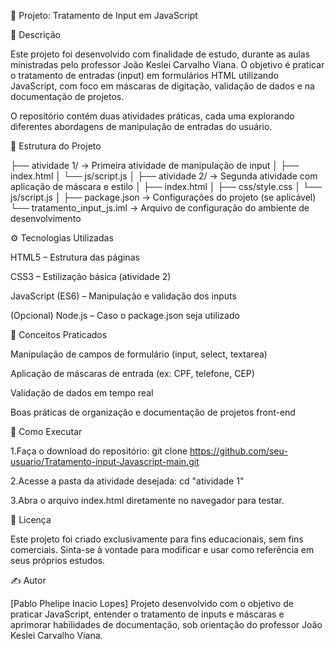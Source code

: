 🧠 Projeto: Tratamento de Input em JavaScript

📘 Descrição

Este projeto foi desenvolvido com finalidade de estudo, durante as aulas ministradas pelo professor João Keslei Carvalho Viana.
O objetivo é praticar o tratamento de entradas (input) em formulários HTML utilizando JavaScript, com foco em máscaras de digitação, validação de dados e na documentação de projetos.

O repositório contém duas atividades práticas, cada uma explorando diferentes abordagens de manipulação de entradas do usuário.

📂 Estrutura do Projeto

├── atividade 1/              → Primeira atividade de manipulação de input
│   ├── index.html
│   └── js/script.js
│
├── atividade 2/              → Segunda atividade com aplicação de máscara e estilo
│   ├── index.html
│   ├── css/style.css
│   └── js/script.js
│
├── package.json              → Configurações do projeto (se aplicável)
└── tratamento_input_js.iml   → Arquivo de configuração do ambiente de desenvolvimento

⚙️ Tecnologias Utilizadas

HTML5 – Estrutura das páginas

CSS3 – Estilização básica (atividade 2)

JavaScript (ES6) – Manipulação e validação dos inputs

(Opcional) Node.js – Caso o package.json seja utilizado

🧩 Conceitos Praticados

Manipulação de campos de formulário (input, select, textarea)

Aplicação de máscaras de entrada (ex: CPF, telefone, CEP)

Validação de dados em tempo real

Boas práticas de organização e documentação de projetos front-end

🚀 Como Executar

1.Faça o download do repositório:
git clone https://github.com/seu-usuario/Tratamento-input-Javascript-main.git

2.Acesse a pasta da atividade desejada:
cd "atividade 1"

3.Abra o arquivo index.html diretamente no navegador para testar.

🧾 Licença

Este projeto foi criado exclusivamente para fins educacionais, sem fins comerciais.
Sinta-se à vontade para modificar e usar como referência em seus próprios estudos.

✍️ Autor

[Pablo Phelipe Inacio Lopes]
Projeto desenvolvido com o objetivo de praticar JavaScript, entender o tratamento de inputs e máscaras e aprimorar habilidades de documentação, sob orientação do professor João Keslei Carvalho Viana.

